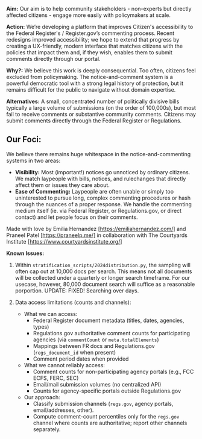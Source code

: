**Aim:** Our aim is to help community stakeholders - non-experts but directly affected citizens - engage more easily with policymakers at scale.

**Action:** We’re developing a platform that improves Citizen's accessibility to the Federal Register's / Register.gov’s commenting process. Recent redesigns improved accessibility; we hope to extend that progress by creating a UX-friendly, modern interface that matches citizens with the policies that impact them and, if they wish, enables them to submit comments directly through our portal.

**Why?:** We believe this work is deeply consequential. Too often, citizens feel excluded from policymaking. The notice-and-comment system is a powerful democratic tool with a strong legal history of protection, but it remains difficult for the public to navigate without domain expertise.

**Alternatives:** A small, concentrated number of politically divisive bills typically a large volume of submissions (on the order of 100,000s), but most fail to receive comments or substantive community comments. Citizens may submit comments directly through the Federal Register or Regulations.

## Our Foci:
We believe there remains huge whitespace in the notice-and-commenting systems in two areas:

*   **Visibility:** Most (important!) notices go unnoticed by ordinary citizens. We match laypeople with bills, notices, and rulechanges that directly affect them or issues they care about.
*   **Ease of Commenting:** Laypeople are often unable or simply too uninterested to pursue long, complex commenting procedures or hash through the nuances of a proper response. We handle the commenting medium itself (ie. via Federal Register, or Regulations.gov, or direct contact) and let people focus on their comments.

Made with love by Emilia Hernandez [https://emiliahernandez.com/] and Praneel Patel [https://praneelp.me/] in collaboration with The Courtyards Institute [https://www.courtyardsinstitute.org/]


**Known Issues:** 
1. Within `stratification_scripts/2024distribution.py`, the sampling will often cap out at 10,000 docs per search. This means not all documents will be collected under a quarterly or longer search timeframe. For our usecase, however, 80,000 document search will suffice as a reasonable porportion.
   UPDATE: FIXED! Searching over days.

2. Data access limitations (counts and channels):
   - What we can access:
     - Federal Register document metadata (titles, dates, agencies, types)
     - Regulations.gov authoritative comment counts for participating agencies (via `commentCount` or `meta.totalElements`)
     - Mappings between FR docs and Regulations.gov (`regs_document_id` when present)
     - Comment period dates when provided
   - What we cannot reliably access:
     - Comment counts for non-participating agency portals (e.g., FCC ECFS, FERC, SEC)
     - Email/mail submission volumes (no centralized API)
     - Counts for agency-specific portals outside Regulations.gov
   - Our approach:
     - Classify submission channels (`regs.gov`, agency portals, email/addresses, other).
     - Compute comment-count percentiles only for the `regs.gov` channel where counts are authoritative; report other channels separately.
